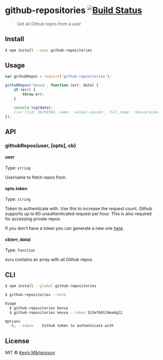 # github-repositories [![Build Status](http://img.shields.io/travis/kevva/github-repositories.svg?style=flat)](https://travis-ci.org/kevva/github-repositories)

> Get all Github repos from a user

## Install

```bash
$ npm install --save github-repositories
```

## Usage

```js
var githubRepos = require('github-repositories');

githubRepos('kevva', function (err, data) {
	if (err) {
		throw err;
	}

	console.log(data);
	//=> [{id: 29258368, name: 'animal-sounds', full_name: 'kevva/animal-sounds', ...}, ...]
});
```

## API

### githubRepos(user, [opts], cb)

#### user

Type: `string`

Username to fetch repos from.

#### opts.token

Type: `string`

Token to authenticate with. Use this to increase the request count. Github supports
up to 60 unauthenticated request per hour. This is also required for accessing private
repos.

If you don't have a token you can generate a new one [here](https://github.com/settings/tokens/new).

#### cb(err, data)

Type: `function`

`data` contains an array with all Github repos.

## CLI

```sh
$ npm install --global github-repositories
```

```sh
$ github-repositories --help

Usage
  $ github-repositories kevva
  $ github-repositories kevva --token 523ef69119eadg12

Options
  -t, --token    Github token to authenticate with
```

## License

MIT © [Kevin Mårtensson](https://github.com/kevva)
